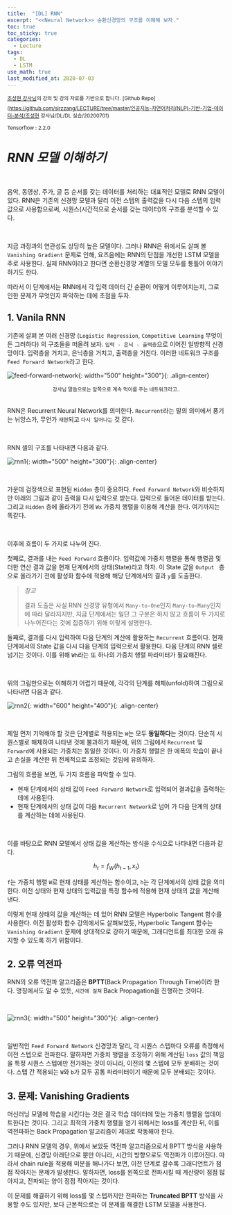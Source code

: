 ```yaml
---
title:  "[DL] RNN"
excerpt: "<<Neural Network>> 순환신경망의 구조를 이해해 보자."
toc: true
toc_sticky: true
categories:
  - Lecture
tags:
  - DL
  - LSTM
use_math: true
last_modified_at: 2020-07-03
---
```




<sup> [조성현 강사님](https://blog.naver.com/chunjein)의 강의 및 강의 자료를 기반으로 합니다.</sup> <sup>[Github Repo](https://github.com/sirzzang/LECTURE/tree/master/인공지능-자연어처리(NLP)-기반-기업-데이터-분석/조성현 강사님/DL/DL 실습/20200701)</sup>

<sup>Tensorflow : 2.2.0</sup>

# _RNN 모델 이해하기_

<br>

 음악, 동영상, 주가, 글 등 순서를 갖는 데이터를 처리하는 대표적인 모델로 RNN 모델이 있다. RNN은 기존의 신경망 모델과 달리 이전 스텝의 출력값을 다시 다음 스텝의 입력값으로 사용함으로써, 시퀀스(시간적으로 순서를 갖는 데이터)의 구조를 분석할 수 있다.

<br>

 지금 과정과의 연관성도 상당히 높은 모델이다. 그러나 RNN은 뒤에서도 살펴 볼 `Vanishing Gradient` 문제로 인해, 요즈음에는 RNN의 단점을 개선한 LSTM 모델을 주로 사용한다. 실제 RNN이라고 한다면 순환신경망 계열의 모델 모두를 통틀어 이야기하기도 한다.

 따라서 이 단계에서는 RNN에서 각 입력 데이터 간 순환이 어떻게 이루어지는지, 그로 인한 문제가 무엇인지 파악하는 데에 초점을 두자.





##  1. Vanila RNN





 기존에 살펴 본 여러 신경망 (`Logistic Regression`, `Competitive Learning` 무엇이든 그러하다) 의 구조들을 떠올려 보자. `입력 - 은닉 - 출력층`으로 이어진 일방향적 신경망이다. 입력층을 거치고, 은닉층을 거치고, 출력층을 거친다. 이러한 네트워크 구조를 `Feed Forward Network`라고 한다. 



![feed-forward-network]({{site.url}}/assets/images/feed-forward.png){: width="500" height="300"}{: .align-center}

<center><sup>강사님 말씀으로는 앞쪽으로 계속 먹이를 주는 네트워크라고..</sup></center>



<br>

 RNN은 Recurrent Neural Network를 의미한다. `Recurrent`라는 말의 의미에서 풍기는 뉘앙스가, 무언가 `재현`되고 `다시 일어나는` 것 같다.

<br>

 RNN 셀의 구조를 나타내면 다음과 같다.



![rnn1]({{site.url}}/assets/images/rnn1.png){: width="500" height="300"}{: .align-center}

<br>

   가운데 검정색으로 표현된 `Hidden` 층이 중요하다. `Feed Forward Network`와 비슷하지만 아래의 그림과 같이 출력을 다시 입력으로 받는다. 입력으로 들어온 데이터를 받는다. 그리고 `Hidden` 층에 올라가기 전에 `Wx` 가중치 행렬을 이용해 계산을 한다. 여기까지는 똑같다.

<br>

 이후에 흐름이 두 가지로 나누어 진다.

 첫째로, 결과를 내는 `Feed Forward` 흐름이다. 입력값에 가중치 행렬을 통해 행렬곱 및 더한 연산 결과 값을 현재 단계에서의 상태(State)라고 하자. 이 State 값을 `Output ` 층으로 올라가기 전에 활성화 함수에 적용해 해당 단계에서의 결과 `y`를 도출한다.



> *참고*
>
>  결과 도출은 사실 RNN 신경망 유형에서 `Many-to-One`인지 `Many-to-Many`인지에 따라 달라지지만, 지금 단계에서는 일단 그 구분은 하지 않고 흐름이 두 가지로 나누어진다는 것에 집중하기 위해 이렇게 설명한다.



  둘째로, 결과를 다시 입력하여 다음 단계의 계산에 활용하는 `Recurrent` 흐름이다. 현재 단계에서의 State 값을  다시 다음 단계의 입력으로서 활용한다. 다음 단계의 RNN 셀로 넘기는 것이다. 이를 위해 `Wh`라는 또 하나의 가중치 행렬 파라미터가 필요해진다.

<br>

 위의 그림만으로는 이해하기 어렵기 때문에, 각각의 단계를 해체(unfold)하여 그림으로 나타내면 다음과 같다.

 

![rnn2]({{site.url}}/assets/images/rnn2.png){: width="600" height="400"}{: .align-center}

<br>

 제일 먼저 기억해야 할 것은 단계별로 적용되는 `W`는 모두 **동일하다**는 것이다. 단순히 시퀀스별로 해체하여 나타낸 것에 불과하기 때문에, 위의 그림에서 `Recurrent` 및 `Forward`에 사용되는 가중치는 동일한 것이다. 이 가중치 행렬은 한 에폭의 학습이 끝나고 손실을 계산한 뒤 전체적으로 조정되는 것임에 유의하자.

 그림의 흐름을 보면, 두 가지 흐름을 파악할 수 있다.

* 현재 단계에서의 상태 값이 `Feed Forward Network`로 입력되어 결과값을 출력하는 데에 사용된다.
* 현재 단계에서의 상태 값이 다음 `Recurrent Network`로 넘어 가 다음 단계의 상태를 계산하는 데에 사용된다.

<br>

 이를 바탕으로 RNN 모델에서 상태 값을 계산하는 방식을 수식으로 나타내면 다음과 같다. 




$$
h_t = f_W(h_{t-1}, x_t)
$$


 `f`는 가중치 행렬 `W`로 현재 상태를 계산하는 함수이고, `h`는 각 단계에서의 상태 값을 의미한다. 이전 상태와 현재 상태의 입력값을 특정 함수에 적용해 현재 상태의 값을 계산해 낸다.

 이렇게 현재 상태의 값을 계산하는 데 있어 RNN 모델은 Hyperbolic Tangent 함수를 사용한다. 이전 활성화 함수 강의에서도 살펴보았듯, Hyperbolic Tangent 함수는 `Vanishing Gradient` 문제에 상대적으로 강하기 때문에, 그래디언트를 최대한 오래 유지할 수 있도록 하기 위함이다.





## 2.  오류 역전파



 RNN의 오류 역전파 알고리즘은  **BPTT**(Back Propagation Through Time)이라 한다. 명칭에서도 알 수 있듯, `시간에 걸쳐` Back Propagation을 진행하는 것이다.

<br>

![rnn3]({{site.url}}/assets/images/rnn-bptt.png){: width="500" height="300"}{: .align-center}

<br>

 일반적인 `Feed Forward Network` 신경망과 달리, 각 시퀀스 스텝마다 오류를 측정해서 이전 스텝으로 전파한다. 말하자면 가중치 행렬을 조정하기 위해 계산된 `loss` 값의 책임을 특정 시퀀스 스텝에만 전가하는 것이 아니라, 이전의 몇 스텝에 모두 분배하는 것이다. 스텝 간 적용되는 `W`와 `b`가 모두 공통 파라미터이기 때문에 모두 분배되는 것이다.





## 3. 문제: Vanishing Gradients

 

 머신러닝 모델에 학습을 시킨다는 것은 결국 학습 데이터에 맞는 가중치 행렬을 업데이트한다는 것이다. 그리고 최적의 가중치 행렬을 얻기 위해서는 loss를 계산한 뒤, 이를 역전파하는 Back Propagation 알고리즘이 제대로 작동해야 한다.

 그러나 RNN 모델의 경우, 위에서 보았듯 역전파 알고리즘으로서 BPTT 방식을 사용하기 때문에, 신경망 아래단으로 뿐만 아니라, 시간의 방향으로도 역전파가 이루어진다. 따라서 chain rule을 적용해 미분을 해나가다 보면, 이전 단계로 갈수록 그래디언트가 점점 작아지는 문제가 발생한다. 말하자면, loss를 왼쪽으로 전파시킬 때 계산량이 점점 많아지고, 전파되는 양이 점점 작아지는 것이다.

 이 문제를 해결하기 위해 loss를 몇 스텝까지만 전파하는 **Truncated BPTT** 방식을 사용할 수도 있지만, 보다 근본적으로는 이 문제를 해결한 LSTM 모델을 사용한다.



